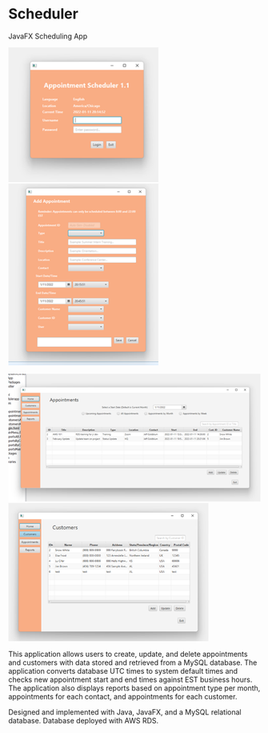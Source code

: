 # Scheduler
JavaFX Scheduling App

<p float="left">
  <p>
    <img src="https://github.com/lefthandedcoder/Scheduler/blob/master/login_screen.png?raw=true" width="300" />
    <img src="https://github.com/lefthandedcoder/Scheduler/blob/master/appointment_add_update.png?raw=true" width="300" /> 
  </p>
  <p>
    <img src="https://github.com/lefthandedcoder/Scheduler/blob/master/appointment_dashboard.png?raw=true" width="600" /> 
    <img src="https://github.com/lefthandedcoder/Scheduler/blob/master/customer_dashboard.png?raw=true" width="400" /> 
  </p>
</p>

This application allows users to create, update, and delete appointments and customers with data stored and retrieved from a MySQL database.
The application converts database UTC times to system default times and checks new appointment start and end times against EST business hours.
The application also displays reports based on appointment type per month, appointments for each contact, and appointments for each customer.

Designed and implemented with Java, JavaFX, and a MySQL relational database. Database deployed with AWS RDS.
